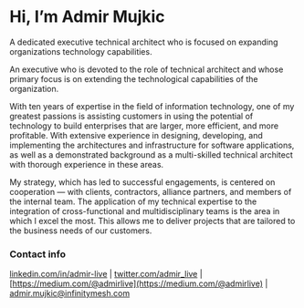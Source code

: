 # Hi, I’m Admir Mujkic
A dedicated executive technical architect who is focused on expanding organizations technology capabilities.

An executive who is devoted to the role of technical architect and whose primary focus is on extending the technological capabilities of the organization.

With ten years of expertise in the field of information technology, one of my greatest passions is assisting customers in using the potential of technology to build enterprises that are larger, more efficient, and more profitable. With extensive experience in designing, developing, and implementing the architectures and infrastructure for software applications, as well as a demonstrated background as a multi-skilled technical architect with thorough experience in these areas.

My strategy, which has led to successful engagements, is centered on cooperation — with clients, contractors, alliance partners, and members of the internal team. The application of my technical expertise to the integration of cross-functional and multidisciplinary teams is the area in which I excel the most. This allows me to deliver projects that are tailored to the business needs of our customers.

### Contact info
[linkedin.com/in/admir-live](https://www.linkedin.com/public-profile/settings?lipi=urn%3Ali%3Apage%3Ad_flagship3_profile_self_edit_contact-info%3BvGhMIfS1RO2w%2BtBRFX0LVQ%3D%3D) | [twitter.com/admir_live](https://twitter.com/admir_live) | [https://medium.com/@admirlive](https://medium.com/@admirlive) | admir.mujkic@infinitymesh.com
